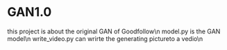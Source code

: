 # GAN1.0
this project is about the original GAN of Goodfollow\n
model.py is the GAN model\n
write_video.py can wrirte the generating pictureto a vedio\n
  
